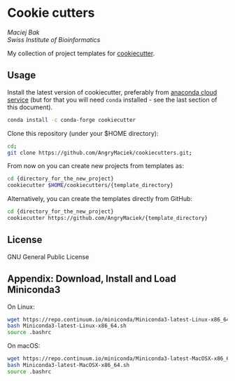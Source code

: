 # Cookie cutters

*Maciej Bak  
Swiss Institute of Bioinformatics*

My collection of project templates for [cookiecutter][1].

## Usage

Install the latest version of cookiecutter,
preferably from [anaconda cloud service][2] (but for that you will need `conda` installed - see the last section of this document).
```bash
conda install -c conda-forge cookiecutter
```

Clone this repository (under your $HOME directory):
```bash
cd;
git clone https://github.com/AngryMaciek/cookiecutters.git;
```

From now on you can create new projects from templates as:
```bash
cd {directory_for_the_new_project}
cookiecutter $HOME/cookiecutters/{template_directory}
```

Alternatively, you can create the templates directly from GitHub:
```bash
cd {directory_for_the_new_project}
cookiecutter https://github.com/AngryMaciek/{template_directory}
```

## License

GNU General Public License

## Appendix: Download, Install and Load Miniconda3

On Linux:
  ```bash
  wget https://repo.continuum.io/miniconda/Miniconda3-latest-Linux-x86_64.sh
  bash Miniconda3-latest-Linux-x86_64.sh
  source .bashrc
  ```

On macOS:
  ```bash
  wget https://repo.continuum.io/miniconda/Miniconda3-latest-MacOSX-x86_64.sh
  bash Miniconda3-latest-MacOSX-x86_64.sh
  source .bashrc
  ```




[1]: https://cookiecutter.readthedocs.io/en/latest/
[2]: https://anaconda.org/